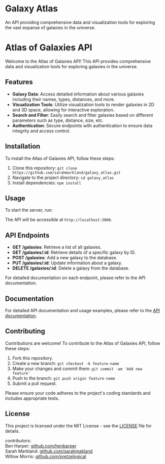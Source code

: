 # Galaxy Atlas
An API providing comprehensive data and visualization tools for exploring the vast expanse of galaxies in the universe.

# Atlas of Galaxies API

Welcome to the Atlas of Galaxies API! This API provides comprehensive data and visualization tools for exploring galaxies in the universe.

## Features

- **Galaxy Data**: Access detailed information about various galaxies including their names, types, distances, and more.
- **Visualization Tools**: Utilize visualization tools to render galaxies in 2D and 3D space, allowing for interactive exploration.
- **Search and Filter**: Easily search and filter galaxies based on different parameters such as type, distance, size, etc.
- **Authentication**: Secure endpoints with authentication to ensure data integrity and access control.

## Installation

To install the Atlas of Galaxies API, follow these steps:

1. Clone this repository: `git clone https://github.com/sarahmarkland/galaxy_atlas.git`
2. Navigate to the project directory: `cd galaxy_atlas`
3. Install dependencies: `npm install`

## Usage

To start the server, run:

The API will be accessible at `http://localhost:3000`.

## API Endpoints

- **GET /galaxies**: Retrieve a list of all galaxies.
- **GET /galaxies/:id**: Retrieve details of a specific galaxy by ID.
- **POST /galaxies**: Add a new galaxy to the database.
- **PUT /galaxies/:id**: Update information about a galaxy.
- **DELETE /galaxies/:id**: Delete a galaxy from the database.

For detailed documentation on each endpoint, please refer to the API documentation.

## Documentation

For detailed API documentation and usage examples, please refer to the [API documentation](link-to-api-docs).

## Contributing

Contributions are welcome! To contribute to the Atlas of Galaxies API, follow these steps:

1. Fork this repository.
2. Create a new branch: `git checkout -b feature-name`
3. Make your changes and commit them: `git commit -am 'Add new feature'`
4. Push to the branch: `git push origin feature-name`
5. Submit a pull request.

Please ensure your code adheres to the project's coding standards and includes appropriate tests.

## License

This project is licensed under the MIT License - see the [LICENSE](LICENSE) file for details.



contributors: <br>
Ben Harper: [github.com/henbarper](https://github.com/henbarper) <br>
Sarah Markland: [github.com/sarahmakland](https://github.com/sarahmarkland) <br>
Willow Morris: [github.com/pretzelogical](https://github.com/pretzelogical)